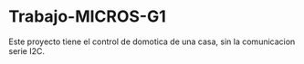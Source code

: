 # Trabajo-MICROS-G1
Este proyecto tiene el control de domotica de una casa, sin la comunicacion serie I2C.